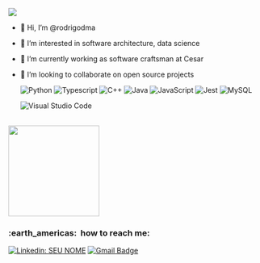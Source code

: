 ![](https://komarev.com/ghpvc/?username=rodrigodma&color=006bed)

- 👋 Hi, I’m @rodrigodma
- 👀 I’m interested in software architecture, data science
- 💼 I’m currently working as software craftsman at Cesar
- 💞️ I’m looking to collaborate on open source projects



  ![Python](https://img.shields.io/badge/-Python-333333?style=flat&logo=Python&logoColor=00599C)
  ![Typescript](https://img.shields.io/badge/-Typescript-333333?style=flat&logo=Typescript&logoColor=00599C)
  ![C++](https://img.shields.io/badge/-C++-333333?style=flat&logo=C%2B%2B&logoColor=00599C)
  ![Java](https://img.shields.io/badge/-Java-333333?style=flat&logo=Java&logoColor=007396)
  ![JavaScript](https://img.shields.io/badge/-JavaScript-333333?style=flat&logo=javascript)
  ![Jest](https://img.shields.io/badge/-Jest-333333?style=flat&logo=jest)
  ![MySQL](https://img.shields.io/badge/-MySQL-333333?style=flat&logo=mysql)

  ![Visual Studio Code](https://img.shields.io/badge/-Visual%20Studio%20Code-333333?style=flat&logo=visual-studio-code&logoColor=007ACC)

<br/>

<a href="https://github.com/rodrigodma">
  <img height="180em" src="https://github-readme-stats.vercel.app/api?username=rodrigodma&theme=dracula&show_icons=true" />
</a>

<br/>

<h3> :earth_americas: &nbsp;how to reach me: </h3> 

[![Linkedin: SEU NOME](https://img.shields.io/badge/-rodrigodma-blue?style=flat-square&logo=Linkedin&logoColor=white&link=linkedin.com/in/rodrigodma/)](linkedin.com/in/rodrigodma/)
[![Gmail Badge](https://img.shields.io/badge/-rodrigodma@gmail.com-006bed?style=flat-square&logo=Gmail&logoColor=white&link=mailto:rodrigodma@gmail.com)](mailto:rodrigodma@gmail.com)


<!---
rodrigodma/rodrigodma is a ✨ special ✨ repository because its `README.md` (this file) appears on your GitHub profile.
You can click the Preview link to take a look at your changes.
--->
